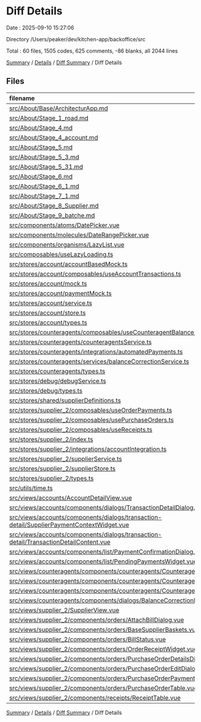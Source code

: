# Diff Details

Date : 2025-09-10 15:27:06

Directory /Users/peaker/dev/kitchen-app/backoffice/src

Total : 60 files, 1505 codes, 625 comments, -86 blanks, all 2044 lines

[Summary](results.md) / [Details](details.md) / [Diff Summary](diff.md) / Diff Details

## Files

| filename                                                                                                                                                                                | language   |   code | comment | blank |  total |
| :-------------------------------------------------------------------------------------------------------------------------------------------------------------------------------------- | :--------- | -----: | ------: | ----: | -----: |
| [src/About/Base/ArchitecturApp.md](/src/About/Base/ArchitecturApp.md)                                                                                                                   | Markdown   |    358 |       0 |    68 |    426 |
| [src/About/Stage_1_road.md](/src/About/Stage_1_road.md)                                                                                                                                 | Markdown   |   -126 |       0 |   -43 |   -169 |
| [src/About/Stage_4.md](/src/About/Stage_4.md)                                                                                                                                           | Markdown   |   -474 |       0 |  -162 |   -636 |
| [src/About/Stage_4_account.md](/src/About/Stage_4_account.md)                                                                                                                           | Markdown   |    436 |       0 |   118 |    554 |
| [src/About/Stage_5.md](/src/About/Stage_5.md)                                                                                                                                           | Markdown   |   -481 |       0 |  -122 |   -603 |
| [src/About/Stage_5_3.md](/src/About/Stage_5_3.md)                                                                                                                                       | Markdown   |   -552 |       0 |  -136 |   -688 |
| [src/About/Stage_5_31.md](/src/About/Stage_5_31.md)                                                                                                                                     | Markdown   | -1,339 |       0 |  -299 | -1,638 |
| [src/About/Stage_6.md](/src/About/Stage_6.md)                                                                                                                                           | Markdown   |   -518 |       0 |  -110 |   -628 |
| [src/About/Stage_6_1.md](/src/About/Stage_6_1.md)                                                                                                                                       | Markdown   |   -739 |       0 |  -152 |   -891 |
| [src/About/Stage_7_1.md](/src/About/Stage_7_1.md)                                                                                                                                       | Markdown   |   -244 |       0 |   -74 |   -318 |
| [src/About/Stage_8_Supplier.md](/src/About/Stage_8_Supplier.md)                                                                                                                         | Markdown   |   -186 |       0 |   -72 |   -258 |
| [src/About/Stage_9_batche.md](/src/About/Stage_9_batche.md)                                                                                                                             | Markdown   |   -925 |       0 |  -215 | -1,140 |
| [src/components/atoms/DatePicker.vue](/src/components/atoms/DatePicker.vue)                                                                                                             | Vue        |    157 |       1 |    17 |    175 |
| [src/components/molecules/DateRangePicker.vue](/src/components/molecules/DateRangePicker.vue)                                                                                           | Vue        |    284 |       3 |    29 |    316 |
| [src/components/organisms/LazyList.vue](/src/components/organisms/LazyList.vue)                                                                                                         | Vue        |    247 |      13 |    41 |    301 |
| [src/composables/useLazyLoading.ts](/src/composables/useLazyLoading.ts)                                                                                                                 | TypeScript |    249 |      15 |    50 |    314 |
| [src/stores/account/accountBasedMock.ts](/src/stores/account/accountBasedMock.ts)                                                                                                       | TypeScript |    428 |      27 |    24 |    479 |
| [src/stores/account/composables/useAccountTransactions.ts](/src/stores/account/composables/useAccountTransactions.ts)                                                                   | TypeScript |    251 |      41 |    63 |    355 |
| [src/stores/account/mock.ts](/src/stores/account/mock.ts)                                                                                                                               | TypeScript |     60 |       1 |     5 |     66 |
| [src/stores/account/paymentMock.ts](/src/stores/account/paymentMock.ts)                                                                                                                 | TypeScript |    160 |      25 |    37 |    222 |
| [src/stores/account/service.ts](/src/stores/account/service.ts)                                                                                                                         | TypeScript |     -9 |      10 |     0 |      1 |
| [src/stores/account/store.ts](/src/stores/account/store.ts)                                                                                                                             | TypeScript |    183 |      51 |    62 |    296 |
| [src/stores/account/types.ts](/src/stores/account/types.ts)                                                                                                                             | TypeScript |     63 |       6 |    11 |     80 |
| [src/stores/counteragents/composables/useCounteragentBalance.ts](/src/stores/counteragents/composables/useCounteragentBalance.ts)                                                       | TypeScript |     76 |      30 |    17 |    123 |
| [src/stores/counteragents/counteragentsService.ts](/src/stores/counteragents/counteragentsService.ts)                                                                                   | TypeScript |     15 |       1 |     1 |     17 |
| [src/stores/counteragents/integrations/automatedPayments.ts](/src/stores/counteragents/integrations/automatedPayments.ts)                                                               | TypeScript |    218 |      51 |    61 |    330 |
| [src/stores/counteragents/services/balanceCorrectionService.ts](/src/stores/counteragents/services/balanceCorrectionService.ts)                                                         | TypeScript |    219 |      33 |    40 |    292 |
| [src/stores/counteragents/types.ts](/src/stores/counteragents/types.ts)                                                                                                                 | TypeScript |     53 |       6 |     8 |     67 |
| [src/stores/debug/debugService.ts](/src/stores/debug/debugService.ts)                                                                                                                   | TypeScript |    192 |      31 |    43 |    266 |
| [src/stores/debug/types.ts](/src/stores/debug/types.ts)                                                                                                                                 | TypeScript |     15 |       6 |     6 |     27 |
| [src/stores/shared/supplierDefinitions.ts](/src/stores/shared/supplierDefinitions.ts)                                                                                                   | TypeScript |    373 |       5 |    51 |    429 |
| [src/stores/supplier_2/composables/useOrderPayments.ts](/src/stores/supplier_2/composables/useOrderPayments.ts)                                                                         | TypeScript |    561 |     124 |   138 |    823 |
| [src/stores/supplier_2/composables/usePurchaseOrders.ts](/src/stores/supplier_2/composables/usePurchaseOrders.ts)                                                                       | TypeScript |    142 |      34 |    35 |    211 |
| [src/stores/supplier_2/composables/useReceipts.ts](/src/stores/supplier_2/composables/useReceipts.ts)                                                                                   | TypeScript |    140 |      11 |    22 |    173 |
| [src/stores/supplier_2/index.ts](/src/stores/supplier_2/index.ts)                                                                                                                       | TypeScript |      7 |       0 |     0 |      7 |
| [src/stores/supplier_2/integrations/accountIntegration.ts](/src/stores/supplier_2/integrations/accountIntegration.ts)                                                                   | TypeScript |    132 |      17 |    21 |    170 |
| [src/stores/supplier_2/supplierService.ts](/src/stores/supplier_2/supplierService.ts)                                                                                                   | TypeScript |     12 |       5 |     4 |     21 |
| [src/stores/supplier_2/supplierStore.ts](/src/stores/supplier_2/supplierStore.ts)                                                                                                       | TypeScript |     32 |       2 |     8 |     42 |
| [src/stores/supplier_2/types.ts](/src/stores/supplier_2/types.ts)                                                                                                                       | TypeScript |     49 |       1 |     5 |     55 |
| [src/utils/time.ts](/src/utils/time.ts)                                                                                                                                                 | TypeScript |      0 |       2 |     6 |      8 |
| [src/views/accounts/AccountDetailView.vue](/src/views/accounts/AccountDetailView.vue)                                                                                                   | Vue        |    217 |      11 |    31 |    259 |
| [src/views/accounts/components/dialogs/TransactionDetailDialog.vue](/src/views/accounts/components/dialogs/TransactionDetailDialog.vue)                                                 | Vue        |     56 |       4 |    14 |     74 |
| [src/views/accounts/components/dialogs/transaction-detail/SupplierPaymentContextWidget.vue](/src/views/accounts/components/dialogs/transaction-detail/SupplierPaymentContextWidget.vue) | Vue        |    214 |       6 |    37 |    257 |
| [src/views/accounts/components/dialogs/transaction-detail/TransactionDetailContent.vue](/src/views/accounts/components/dialogs/transaction-detail/TransactionDetailContent.vue)         | Vue        |    140 |       7 |    25 |    172 |
| [src/views/accounts/components/list/PaymentConfirmationDialog.vue](/src/views/accounts/components/list/PaymentConfirmationDialog.vue)                                                   | Vue        |     32 |       0 |     9 |     41 |
| [src/views/accounts/components/list/PendingPaymentsWidget.vue](/src/views/accounts/components/list/PendingPaymentsWidget.vue)                                                           | Vue        |     -1 |       0 |    -1 |     -2 |
| [src/views/counteragents/components/counteragents/CounteragentCard.vue](/src/views/counteragents/components/counteragents/CounteragentCard.vue)                                         | Vue        |     52 |       6 |    11 |     69 |
| [src/views/counteragents/components/counteragents/CounteragentPaymentsSimple.vue](/src/views/counteragents/components/counteragents/CounteragentPaymentsSimple.vue)                     | Vue        |    702 |      10 |   124 |    836 |
| [src/views/counteragents/components/counteragents/CounteragentsTable.vue](/src/views/counteragents/components/counteragents/CounteragentsTable.vue)                                     | Vue        |     28 |       3 |     2 |     33 |
| [src/views/counteragents/components/dialogs/BalanceCorrectionDialog.vue](/src/views/counteragents/components/dialogs/BalanceCorrectionDialog.vue)                                       | Vue        |    335 |       8 |    49 |    392 |
| [src/views/supplier_2/SupplierView.vue](/src/views/supplier_2/SupplierView.vue)                                                                                                         | Vue        |   -416 |      -2 |   -78 |   -496 |
| [src/views/supplier_2/components/orders/AttachBillDialog.vue](/src/views/supplier_2/components/orders/AttachBillDialog.vue)                                                             | Vue        |    324 |      11 |    55 |    390 |
| [src/views/supplier_2/components/orders/BaseSupplierBaskets.vue](/src/views/supplier_2/components/orders/BaseSupplierBaskets.vue)                                                       | Vue        |     -2 |       0 |     0 |     -2 |
| [src/views/supplier_2/components/orders/BillStatus.vue](/src/views/supplier_2/components/orders/BillStatus.vue)                                                                         | Vue        |   -102 |      -6 |   -17 |   -125 |
| [src/views/supplier_2/components/orders/OrderReceiptWidget.vue](/src/views/supplier_2/components/orders/OrderReceiptWidget.vue)                                                         | Vue        |    196 |       4 |    29 |    229 |
| [src/views/supplier_2/components/orders/PurchaseOrderDetailsDialog.vue](/src/views/supplier_2/components/orders/PurchaseOrderDetailsDialog.vue)                                         | Vue        |    170 |       7 |    23 |    200 |
| [src/views/supplier_2/components/orders/PurchaseOrderEditDialog.vue](/src/views/supplier_2/components/orders/PurchaseOrderEditDialog.vue)                                               | Vue        |      3 |       0 |     0 |      3 |
| [src/views/supplier_2/components/orders/PurchaseOrderPayment.vue](/src/views/supplier_2/components/orders/PurchaseOrderPayment.vue)                                                     | Vue        |     -9 |       3 |     1 |     -5 |
| [src/views/supplier_2/components/orders/PurchaseOrderTable.vue](/src/views/supplier_2/components/orders/PurchaseOrderTable.vue)                                                         | Vue        |     31 |       1 |    -8 |     24 |
| [src/views/supplier_2/components/receipts/ReceiptTable.vue](/src/views/supplier_2/components/receipts/ReceiptTable.vue)                                                                 | Vue        |     16 |       0 |     2 |     18 |

[Summary](results.md) / [Details](details.md) / [Diff Summary](diff.md) / Diff Details
